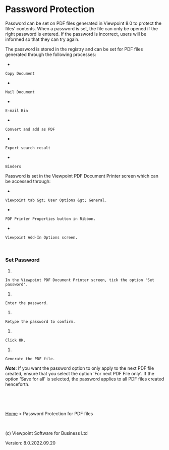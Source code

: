 



# Password Protection
Password can be set on PDF files generated in Viewpoint 8.0 to protect the files' contents. When a password is set, the file can only be opened if the right password is entered. If the password is incorrect, users will be informed so that they can try again.

The password is stored in the registry and can be set for PDF files generated through the following processes:

- 
    
    Copy Document

- 
    
    Mail Document

- 
    
    E-mail Bin

- 
    
    Convert and add as PDF

- 
    
    Export search result

- 
    
    Binders


Password is set in the Viewpoint PDF Document Printer screen which can be accessed through:

- 
    
    Viewpoint tab &gt; User Options &gt; General.

- 
    
    PDF Printer Properties button in Ribbon.

- 
    
    Viewpoint Add-In Options screen.


&nbsp;
### Set Password

1. 
    
    In the Viewpoint PDF Document Printer screen, tick the option 'Set password'.

1. 
    
    Enter the password.

1. 
    
    Retype the password to confirm.

1. 
    
    Click OK.

1. 
    
    Generate the PDF file.


<span style="font-weight: bold; font-style: italic;">Note</span>: If you want the password option to only apply to the next PDF file created, ensure that you select the option 'For next PDF File only'. If the option 'Save for all' is selected, the password applies to all PDF files created henceforth.

&nbsp;

&nbsp;

[Home](file:///c:/temp/0457b882-c844-4314-8878-ce1a9c2207bd/input/Copyright_Notice.htm) &gt; Password Protection for PDF files

&nbsp;

(c) Viewpoint Software for 
 Business Ltd

Version: 8.0.2022.09.20


